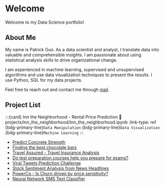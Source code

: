 # Welcome

Welcome to my Data Science portfolio!

## About Me

My name is Patrick Guo. As a data scientist and analyst, I translate data into valuable and comprehensible insights. I am passionate about using statistical analysis skills to drive organizational change.

I am experienced in machine learning, supervised and unsupervised algorithms and use data visualization techniques to present the results. I use Python, SQL for my data projects.

Feel free to reach out and contact me through [mail](mailto:shpatrickguo@gmail.com).

## Project List

:::{card} Inn the Neighborhood - Rental Price Prediction
:link: projects/inn_the_neighborhood/inn_the_neighborhood.ipynb
:link-type: ref
{bdg-primary-line}`Data Manipulation` {bdg-primary-line}`Data Visualization` {bdg-primary-line}`Machine Learning`
:::

- [Predict Concrete Strength](projects/concrete_strength/concrete_strength.ipynb)
- [Finding the best chocolate bars](projects/chocolate_bars/chocolate_bars.ipynb)
- [Travel Assured - Travel Insurance Analysis](projects/travel_assured/travel_assured.ipynb)
- [Do test preparation courses help you prepare for exams?](projects/exam_scores/exam_scores.ipynb)
- [Viral Tweets Prediction Challenge](projects/viral_tweets/README.md)
- [Stock Sentiment Analysis from News Headlines](projects/stock_sentiment_from_headlines/stock_sentiment_from_headlines.ipynb)
- [PowerCo - Is Churn driven by price sensitivity?](projects/BCG/README.md)
- [Neural Network SMS Text Classifier](projects/sms_classifier/README.md)
